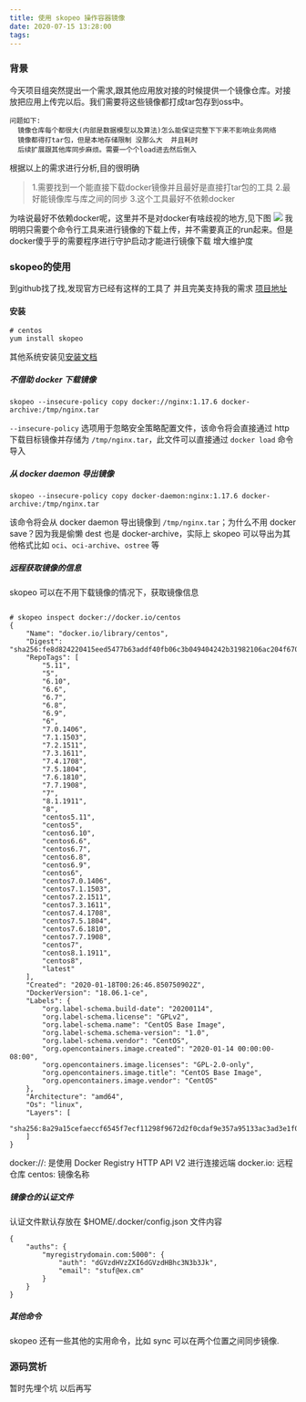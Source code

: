 ```yaml
---
title: 使用 skopeo 操作容器镜像
date: 2020-07-15 13:28:00
tags:
---
```



### 背景
今天项目组突然提出一个需求,跟其他应用放对接的时候提供一个镜像仓库。对接放把应用上传完以后。我们需要将这些镜像都打成tar包存到oss中。
```
问题如下:
  镜像仓库每个都很大(内部是数据模型以及算法)怎么能保证完整下下来不影响业务网络
  镜像都得打tar包，但是本地存储限制 没那么大  并且耗时
  后续扩展跟其他库同步麻烦。需要一个个load进去然后倒入

```
根据以上的需求进行分析,目的很明确 

> 1.需要找到一个能直接下载docker镜像并且最好是直接打tar包的工具
> 2.最好能镜像库与库之间的同步
> 3.这个工具最好不依赖docker

为啥说最好不依赖docker呢，这里并不是对docker有啥歧视的地方,见下图
![](https://tva1.sinaimg.cn/large/007S8ZIlgy1ggrlwuw4j9j317g04g0va.jpg)
我明明只需要个命令行工具来进行镜像的下载上传，并不需要真正的run起来。但是docker傻乎乎的需要程序进行守护启动才能进行镜像下载  增大维护度

### skopeo的使用
到github找了找,发现官方已经有这样的工具了 并且完美支持我的需求 [项目地址](https://github.com/containers/skopeo)

#### 安装
```
# centos
yum install skopeo
```
其他系统安装见[安装文档](https://github.com/containers/skopeo/blob/master/install.md)

##### 不借助 docker 下载镜像
```
skopeo --insecure-policy copy docker://nginx:1.17.6 docker-archive:/tmp/nginx.tar
```
`--insecure-policy` 选项用于忽略安全策略配置文件，该命令将会直接通过 http 下载目标镜像并存储为 `/tmp/nginx.tar`，此文件可以直接通过 `docker load` 命令导入

##### 从 docker daemon 导出镜像
```
skopeo --insecure-policy copy docker-daemon:nginx:1.17.6 docker-archive:/tmp/nginx.tar
```
该命令将会从 docker daemon 导出镜像到 `/tmp/nginx.tar`；为什么不用 docker save？因为我是偷懒 dest 也是 docker-archive，实际上 skopeo 可以导出为其他格式比如 `oci`、`oci-archive`、`ostree` 等

##### 远程获取镜像的信息
skopeo 可以在不用下载镜像的情况下，获取镜像信息
```

# skopeo inspect docker://docker.io/centos
{
    "Name": "docker.io/library/centos",
    "Digest": "sha256:fe8d824220415eed5477b63addf40fb06c3b049404242b31982106ac204f6700",
    "RepoTags": [
        "5.11",
        "5",
        "6.10",
        "6.6",
        "6.7",
        "6.8",
        "6.9",
        "6",
        "7.0.1406",
        "7.1.1503",
        "7.2.1511",
        "7.3.1611",
        "7.4.1708",
        "7.5.1804",
        "7.6.1810",
        "7.7.1908",
        "7",
        "8.1.1911",
        "8",
        "centos5.11",
        "centos5",
        "centos6.10",
        "centos6.6",
        "centos6.7",
        "centos6.8",
        "centos6.9",
        "centos6",
        "centos7.0.1406",
        "centos7.1.1503",
        "centos7.2.1511",
        "centos7.3.1611",
        "centos7.4.1708",
        "centos7.5.1804",
        "centos7.6.1810",
        "centos7.7.1908",
        "centos7",
        "centos8.1.1911",
        "centos8",
        "latest"
    ],
    "Created": "2020-01-18T00:26:46.850750902Z",
    "DockerVersion": "18.06.1-ce",
    "Labels": {
        "org.label-schema.build-date": "20200114",
        "org.label-schema.license": "GPLv2",
        "org.label-schema.name": "CentOS Base Image",
        "org.label-schema.schema-version": "1.0",
        "org.label-schema.vendor": "CentOS",
        "org.opencontainers.image.created": "2020-01-14 00:00:00-08:00",
        "org.opencontainers.image.licenses": "GPL-2.0-only",
        "org.opencontainers.image.title": "CentOS Base Image",
        "org.opencontainers.image.vendor": "CentOS"
    },
    "Architecture": "amd64",
    "Os": "linux",
    "Layers": [
        "sha256:8a29a15cefaeccf6545f7ecf11298f9672d2f0cdaf9e357a95133ac3ad3e1f07"
    ]
}
```
docker://: 是使用 Docker Registry HTTP API V2 进行连接远端
docker.io: 远程仓库
centos: 镜像名称

##### 镜像仓的认证文件
认证文件默认存放在 $HOME/.docker/config.json
文件内容
```
{
	"auths": {
		"myregistrydomain.com:5000": {
			"auth": "dGVzdHVzZXI6dGVzdHBhc3N3b3Jk",
			"email": "stuf@ex.cm"
		}
	}
}
```


##### 其他命令
skopeo 还有一些其他的实用命令，比如 sync 可以在两个位置之间同步镜像.

### 源码赏析

暂时先埋个坑 以后再写